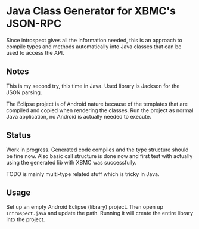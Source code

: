 Java Class Generator for XBMC's JSON-RPC
========================================

Since introspect gives all the information needed, this is an approach to
compile types and methods automatically into Java classes that can be used to
access the API.

Notes
-----

This is my second try, this time in Java. Used library is Jackson for the JSON
parsing.

The Eclipse project is of Android nature because of the templates that are
compiled and copied when rendering the classes. Run the project as normal
Java application, no Android is actually needed to execute.

Status
------

Work in progress. Generated code compiles and the type structure should be
fine now. Also basic call structure is done now and first test with actually
using the generated lib with XBMC was successfully.

TODO is mainly multi-type related stuff which is tricky in Java.

Usage
-----

Set up an empty Android Eclipse (library) project. Then open up `Introspect.java`
and update the path. Running it will create the entire library into the project. 
